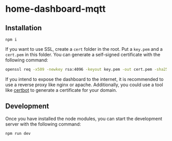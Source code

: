 # home-dashboard-mqtt

## Installation

```npm
npm i
```

If you want to use SSL, create a `cert` folder in the root. Put a `key.pem` and a `cert.pem` in this folder. You can generate a self-signed certificate with the following command:

```bash
openssl req -x509 -newkey rsa:4096 -keyout key.pem -out cert.pem -sha256 -days 365
```

If you intend to expose the dashboard to the internet, it is recommended to use a reverse proxy like nginx or apache. Additionally, you could use a tool like [certbot](https://certbot.eff.org/) to generate a certificate for your domain.

## Development

Once you have installed the node modules, you can start the development server with the following command:

```npm
npm run dev
```
